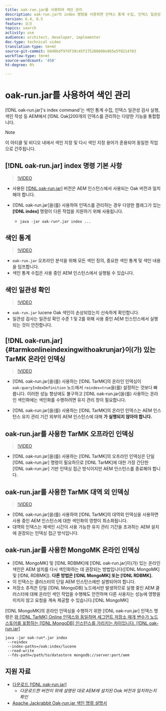 ```yaml
---
title: oak-run.jar를 사용하여 색인 관리
description: oak-run.jar의 index 명령을 사용하면 인덱스 통계 수집, 인덱스 일관성 검사 실행, 색인 재지정 등 AEM에서 Oak 색인을 관리할 수 있는 다양한 기능을 통합할 수 있습니다.
version: 6.4, 6.5
feature: 오크
topics: search
activity: use
audience: architect, developer, implementer
doc-type: technical video
translation-type: tm+mt
source-git-commit: b040bdf97df39c45f175288608e965e5f0214703
workflow-type: tm+mt
source-wordcount: '450'
ht-degree: 0%

---
```



# oak-run.jar를 사용하여 색인 관리

[!DNL oak-run.jar]&#39;s index command&#39;는 색인 통계 수집, 인덱스 일관성 검사 실행, 색인 작성 등 AEM에서  [!DNL Oak]200개의 인덱스를 관리하는 다양한 기능을 통합합니다.

>[!NOTE]
>
>이 아티클 및 비디오 내에서 색인 지정 및 다시 색인 지정 용어가 혼용되어 동일한 작업으로 간주됩니다.

## [!DNL oak-run.jar] index 명령 기본 사항

>[!VIDEO](https://video.tv.adobe.com/v/21475/?quality=9&learn=on)

* 사용된 [[!DNL oak-run.jar]](https://repository.apache.org/service/local/artifact/maven/redirect?r=releases&amp;g=org.apache.jackrabbit&amp;a=oak-run&amp;v=1.8.0) 버전은 AEM 인스턴스에서 사용되는 Oak 버전과 일치해야 합니다.
* [!DNL oak-run.jar]을(를) 사용하여 인덱스를 관리하는 경우 다양한 플래그가 있는 **[!DNL index]** 명령이 다른 작업을 지원하기 위해 사용됩니다.

   * `java -jar oak-run*.jar index ...`

## 색인 통계

>[!VIDEO](https://video.tv.adobe.com/v/21477/?quality=12&learn=on)

* `oak-run.jar` 오프라인 분석을 위해 모든 색인 정의, 중요한 색인 통계 및 색인 내용을 덤프합니다.
* 색인 통계 수집은 사용 중인 AEM 인스턴스에서 실행될 수 있습니다.

## 색인 일관성 확인

>[!VIDEO](https://video.tv.adobe.com/v/21476/?quality=12&learn=on)

* `oak-run.jar` lucene Oak 색인이 손상되었는지 신속하게 확인합니다.
* 일관성 검사는 일관성 확인 수준 1 및 2를 위해 사용 중인 AEM 인스턴스에서 실행되는 것이 안전합니다.

## [!DNL oak-run.jar] {#tarmkonlineindexingwithoakrunjar}이(가) 있는 TarMK 온라인 인덱싱

>[!VIDEO](https://video.tv.adobe.com/v/21479/?quality=12&learn=on)

* [!DNL oak-run.jar]을(를) 사용하는 [!DNL TarMK]의 온라인 인덱싱이 `oak:queryIndexDefinition` 노드에서 `reindex=true`을(를) 설정하는 것보다 빠릅니다. 이러한 성능 향상에도 불구하고 [!DNL oak-run.jar]을(를) 사용하는 온라인 색인화에는 색인화를 수행하려면 유지 관리 창이 필요합니다.

* [!DNL oak-run.jar]을(를) 사용하는 [!DNL TarMK]의 온라인 인덱스는 AEM 인스턴스 유지 관리 기간 외부의 AEM 인스턴스에 대해 **가 실행되지 않아야 합니다.**

## oak-run.jar를 사용한 TarMK 오프라인 인덱싱

>[!VIDEO](https://video.tv.adobe.com/v/21478/?quality=12&learn=on)

* [!DNL oak-run.jar]을(를) 사용하는 [!DNL TarMK]의 오프라인 인덱싱은 단일 [!DNL oak-run.jar] 명령이 필요하므로 [!DNL TarMK]에 대한 가장 간단한 [!DNL oak-run.jar] 기반 인덱싱 접근 방식이지만 AEM 인스턴스를 종료해야 합니다.

## oak-run.jar를 사용한 TarMK 대역 외 인덱싱

>[!VIDEO](https://video.tv.adobe.com/v/21480/?quality=12&learn=on)

* [!DNL oak-run.jar]을(를) 사용하여 [!DNL TarMK]의 대역외 인덱싱을 사용하면 사용 중인 AEM 인스턴스에 대한 색인화의 영향이 최소화됩니다.
* 대역외 인덱스는 재색인 시간이 사용 가능한 유지 관리 기간을 초과하는 AEM 설치에 권장되는 인덱싱 접근 방식입니다.

## oak-run.jar를 사용한 MongoMK 온라인 인덱싱

* [!DNL MongoMK] 및 [!DNL RDBMK]에 [!DNL oak-run.jar]이(가) 있는 온라인 색인은 AEM 설치를 다시 색인화하는 데 권장되는 방법입니다([!DNL MongoMK] 및 [!DNL RDBMK]). **다른 방법은  [!DNL MongoMK] 또는 [!DNL RDBMK].**
* 이 인덱스는 클러스터의 단일 AEM 인스턴스에만 실행되어야 합니다.
* 저장소 추적은 단일 [!DNL MongoDB] 노드에서만 발생하므로 실행 중인 AEM 클러스터에 대해 온라인 색인 작업을 수행해도 안전하며 다른 사용자는 성능에 영향을 미치지 않고 요청을 계속 제공할 수 있습니다.[!DNL MongoMK]

[!DNL MongoMK]의 온라인 인덱싱을 수행하기 위한 [!DNL oak-run.jar] 인덱스 명령은 [와  [!DNL TarMK] Online 인덱스와 동일하며 세그먼트 저장소 매개 변수가 노드 스토어를 포함하는 [!DNL MongoDB] 인스턴스를 가리키는 차이입니다. [!DNL oak-run.jar]](#tarmkonlineindexingwithoakrunjar)

```
java -jar oak-run*.jar index
 --reindex
 --index-paths=/oak:index/lucene
 --read-write
 --fds-path=/path/to/datastore mongodb://server:port/aem
```

## 지원 자료

* [다운로드 [!DNL oak-run.jar]](https://repository.apache.org/#nexus-search;gav~org.apache.jackrabbit~oak-run~~~~kw,versionexpand)
   * *다운로드한 버전이 위에 설명된 대로 AEM에 설치된 Oak 버전과 일치하는지 확인*
* [Apache Jackrabbit Oak-run.jar 색인 명령 설명서](https://jackrabbit.apache.org/oak/docs/query/oak-run-indexing.html)
